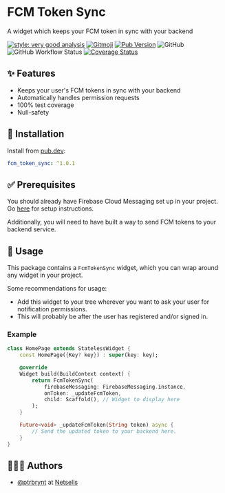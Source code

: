 # FCM Token Sync

A widget which keeps your FCM token in sync with your backend

[![style: very good analysis](https://img.shields.io/badge/style-very_good_analysis-B22C89.svg)](https://pub.dev/packages/very_good_analysis)
[![Gitmoji](https://img.shields.io/badge/gitmoji-%20😜%20😍-FFDD67.svg)](https://gitmoji.dev/)
[![Pub Version](https://img.shields.io/pub/v/fcm_token_sync)](https://pub.dev/packages/fcm_token_sync)
![GitHub](https://img.shields.io/github/license/netsells/flutter-fcm-token-sync)
![GitHub Workflow Status](https://img.shields.io/github/workflow/status/netsells/flutter-fcm-token-sync/Test)
[![Coverage Status](https://coveralls.io/repos/github/netsells/flutter-fcm-token-sync/badge.svg?branch=master)](https://coveralls.io/github/flutter-fcm-token-sync/passputter?branch=master)

## ✨ Features

- Keeps your user's FCM tokens in sync with your backend
- Automatically handles permission requests
- 100% test coverage
- Null-safety

## 🚀 Installation

Install from [pub.dev](https://pub.dev/packages/fcm_token_sync):

```yaml
fcm_token_sync: ^1.0.1
```

## ✅ Prerequisites

You should already have Firebase Cloud Messaging set up in your project. Go [here](https://firebase.flutter.dev/docs/messaging/overview) for setup instructions.

Additionally, you will need to have built a way to send FCM tokens to your backend service.

## 🔨 Usage

This package contains a `FcmTokenSync` widget, which you can wrap around any widget in your project.

Some recommendations for usage:

- Add this widget to your tree wherever you want to ask your user for notification permissions.
- This will probably be after the user has registered and/or signed in.

### Example

```dart
class HomePage extends StatelessWidget {
    const HomePage({Key? key}) : super(key: key);

    @override
    Widget build(BuildContext context) {
        return FcmTokenSync(
            firebaseMessaging: FirebaseMessaging.instance,
            onToken: _updateFcmToken,
            child: Scaffold(), // Widget to display here
        );
    }

    Future<void> _updateFcmToken(String token) async {
        // Send the updated token to your backend here.
    }
}
```

## 👨🏻‍💻 Authors

- [@ptrbrynt](https://www.github.com/ptrbrynt) at [Netsells](https://netsells.co.uk/)
